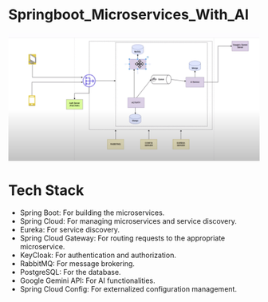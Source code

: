 # Springboot_Microservices_With_AI

![Architecture of App](./ArchitectureOfApp.png)

# Tech Stack

- Spring Boot: For building the microservices.
- Spring Cloud: For managing microservices and service discovery.
- Eureka: For service discovery.
- Spring Cloud Gateway: For routing requests to the appropriate microservice.
- KeyCloak: For authentication and authorization.
- RabbitMQ: For message brokering.
- PostgreSQL: For the database.
- Google Gemini API: For AI functionalities.
- Spring Cloud Config: For externalized configuration management.